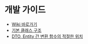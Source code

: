 # 개발 가이드
- [Wiki 바로가기](https://github.com/BiteOrByte/jeommechu_back/wiki)
- [기본 클래스 구조](https://github.com/BiteOrByte/jeommechu_back/wiki/%EA%B8%B0%EB%B3%B8-%ED%81%B4%EB%9E%98%EC%8A%A4-%EA%B5%AC%EC%A1%B0)
- [DTO, Entity 간 변환 함수의 적절한 위치](https://github.com/BiteOrByte/jeommechu_back/wiki/DTO,-Entity-%EA%B0%84-%EB%B3%80%ED%99%98-%ED%95%A8%EC%88%98%EC%9D%98-%EC%A0%81%EC%A0%88%ED%95%9C-%EC%9C%84%EC%B9%98)
